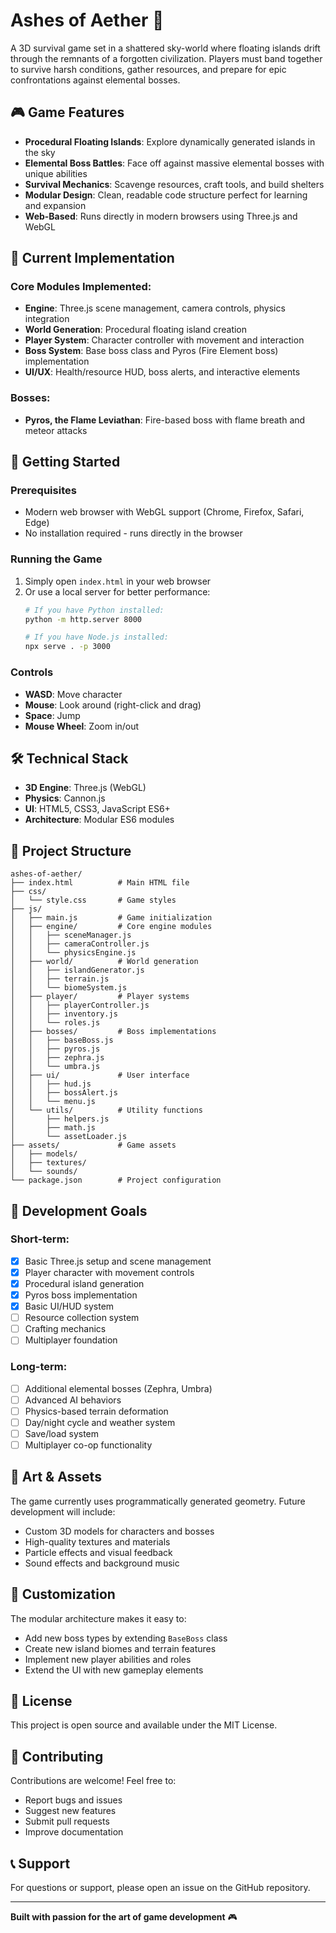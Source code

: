 # Ashes of Aether 🌌

A 3D survival game set in a shattered sky-world where floating islands drift through the remnants of a forgotten civilization. Players must band together to survive harsh conditions, gather resources, and prepare for epic confrontations against elemental bosses.

## 🎮 Game Features

- **Procedural Floating Islands**: Explore dynamically generated islands in the sky
- **Elemental Boss Battles**: Face off against massive elemental bosses with unique abilities
- **Survival Mechanics**: Scavenge resources, craft tools, and build shelters
- **Modular Design**: Clean, readable code structure perfect for learning and expansion
- **Web-Based**: Runs directly in modern browsers using Three.js and WebGL

## 🧩 Current Implementation

### Core Modules Implemented:
- **Engine**: Three.js scene management, camera controls, physics integration
- **World Generation**: Procedural floating island creation
- **Player System**: Character controller with movement and interaction
- **Boss System**: Base boss class and Pyros (Fire Element boss) implementation
- **UI/UX**: Health/resource HUD, boss alerts, and interactive elements

### Bosses:
- **Pyros, the Flame Leviathan**: Fire-based boss with flame breath and meteor attacks

## 🚀 Getting Started

### Prerequisites
- Modern web browser with WebGL support (Chrome, Firefox, Safari, Edge)
- No installation required - runs directly in the browser

### Running the Game
1. Simply open `index.html` in your web browser
2. Or use a local server for better performance:
   ```bash
   # If you have Python installed:
   python -m http.server 8000
   
   # If you have Node.js installed:
   npx serve . -p 3000
   ```

### Controls
- **WASD**: Move character
- **Mouse**: Look around (right-click and drag)
- **Space**: Jump
- **Mouse Wheel**: Zoom in/out

## 🛠️ Technical Stack

- **3D Engine**: Three.js (WebGL)
- **Physics**: Cannon.js
- **UI**: HTML5, CSS3, JavaScript ES6+
- **Architecture**: Modular ES6 modules

## 📁 Project Structure

```
ashes-of-aether/
├── index.html          # Main HTML file
├── css/
│   └── style.css       # Game styles
├── js/
│   ├── main.js         # Game initialization
│   ├── engine/         # Core engine modules
│   │   ├── sceneManager.js
│   │   ├── cameraController.js
│   │   └── physicsEngine.js
│   ├── world/          # World generation
│   │   ├── islandGenerator.js
│   │   ├── terrain.js
│   │   └── biomeSystem.js
│   ├── player/         # Player systems
│   │   ├── playerController.js
│   │   ├── inventory.js
│   │   └── roles.js
│   ├── bosses/         # Boss implementations
│   │   ├── baseBoss.js
│   │   ├── pyros.js
│   │   ├── zephra.js
│   │   └── umbra.js
│   ├── ui/             # User interface
│   │   ├── hud.js
│   │   ├── bossAlert.js
│   │   └── menu.js
│   └── utils/          # Utility functions
│       ├── helpers.js
│       ├── math.js
│       └── assetLoader.js
├── assets/             # Game assets
│   ├── models/
│   ├── textures/
│   └── sounds/
└── package.json        # Project configuration
```

## 🎯 Development Goals

### Short-term:
- [x] Basic Three.js setup and scene management
- [x] Player character with movement controls
- [x] Procedural island generation
- [x] Pyros boss implementation
- [x] Basic UI/HUD system
- [ ] Resource collection system
- [ ] Crafting mechanics
- [ ] Multiplayer foundation

### Long-term:
- [ ] Additional elemental bosses (Zephra, Umbra)
- [ ] Advanced AI behaviors
- [ ] Physics-based terrain deformation
- [ ] Day/night cycle and weather system
- [ ] Save/load system
- [ ] Multiplayer co-op functionality

## 🎨 Art & Assets

The game currently uses programmatically generated geometry. Future development will include:
- Custom 3D models for characters and bosses
- High-quality textures and materials
- Particle effects and visual feedback
- Sound effects and background music

## 🔧 Customization

The modular architecture makes it easy to:
- Add new boss types by extending `BaseBoss` class
- Create new island biomes and terrain features
- Implement new player abilities and roles
- Extend the UI with new gameplay elements

## 📝 License

This project is open source and available under the MIT License.

## 🤝 Contributing

Contributions are welcome! Feel free to:
- Report bugs and issues
- Suggest new features
- Submit pull requests
- Improve documentation

## 📞 Support

For questions or support, please open an issue on the GitHub repository.

---

**Built with passion for the art of game development** 🎮

